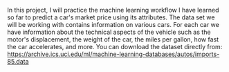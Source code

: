 In this project, I will practice the machine learning workflow I have learned so far to predict a car's market price using its attributes. The data set we will be working with contains information on various cars. For each car we have information about the technical aspects of the vehicle such as the motor's displacement, the weight of the car, the miles per gallon, how fast the car accelerates, and more. You can download the dataset directly from: https://archive.ics.uci.edu/ml/machine-learning-databases/autos/imports-85.data
